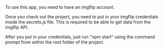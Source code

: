 To use this app, you need to have an imgflip account.

Once you check out the project, you need to put in your imgflip credentials inside the secrets.js file. This is required to be able to get data from the imgflip API.

After you put in your credentials, just run "npm start" using the command prompt from within the root folder of the project.
